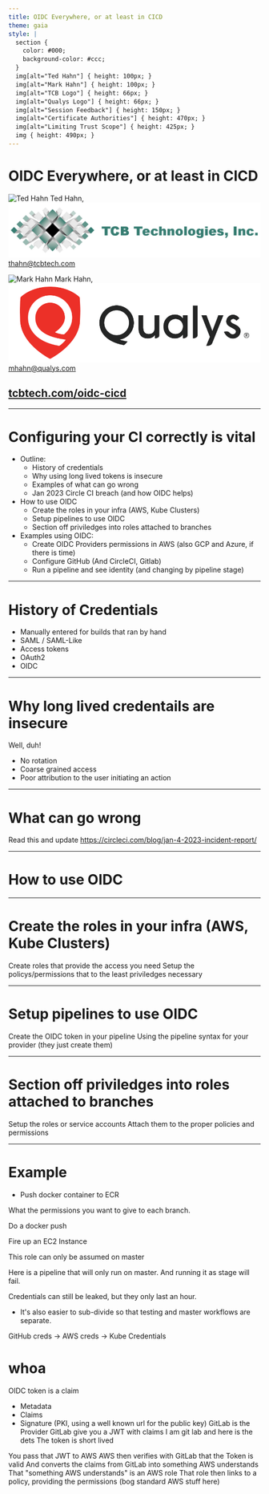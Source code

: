 ```yaml
---
title: OIDC Everywhere, or at least in CICD
theme: gaia
style: |
  section {
    color: #000;
    background-color: #ccc;
  }
  img[alt="Ted Hahn"] { height: 100px; }
  img[alt="Mark Hahn"] { height: 100px; }
  img[alt="TCB Logo"] { height: 66px; }
  img[alt="Qualys Logo"] { height: 66px; }
  img[alt="Session Feedback"] { height: 150px; }
  img[alt="Certificate Authorities"] { height: 470px; }
  img[alt="Limiting Trust Scope"] { height: 425px; }
  img { height: 490px; }
---
```

# OIDC Everywhere, or at least in CICD

<!-- https://www.usenix.org/conference/srecon24americas/presentation/hahn -->

![Ted Hahn](https://www.tcbtech.com/wp-content/uploads/2020/11/ted.jpg) Ted Hahn, ![TCB Logo](images/TCB_Logo_Full.png)
thahn@tcbtech.com

<!-- Ted Hahn is an SRE for hire working on planet-scale distributed systems. His clients include Epic Games and startups in Seattle and New York. -->

![Mark Hahn](https://www.tcbtech.com/wp-content/uploads/2020/11/mark.jpg) Mark Hahn, ![Qualys Logo](images/Qualys_Logo_Full.png)
mhahn@qualys.com

<!-- Mark Hahn is a Security Solutions Architect for Cloud and Containers at Qualys. He works on securing cloud native environments for the most demanding customers worldwide. -->

## [tcbtech.com/oidc-cicd](https://tcbtech.com/oidc-cicd)

<!-- Project repo: https://github.com/tcbtechnologies/odic-cicd/ -->

<!-- We are father son team that put this idea and demonstration together. -->

---
# Configuring your CI correctly is vital 

- Outline:
  - History of credentials
  - Why using long lived tokens is insecure
  - Examples of what can go wrong
  - Jan 2023 Circle CI breach (and how OIDC helps)
- How to use OIDC
  - Create the roles in your infra (AWS, Kube Clusters)
  - Setup pipelines to use OIDC
  - Section off priviledges into roles attached to branches
- Examples using OIDC:
  - Create OIDC Providers permissions in AWS (also GCP and Azure, if there is time)
  - Configure GitHub (And CircleCI, Gitlab)
  - Run a pipeline and see identity (and changing by pipeline stage)

---
# History of Credentials

- Manually entered for builds that ran by hand
- SAML / SAML-Like
- Access tokens
- OAuth2
- OIDC

---
# Why long lived credentails are insecure

Well, duh!
- No rotation
- Coarse grained access
- Poor attribution to the user initiating an action

---
# What can go wrong

Read this and update
https://circleci.com/blog/jan-4-2023-incident-report/

---
# How to use OIDC

---
# Create the roles in your infra (AWS, Kube Clusters)
Create roles that provide the access you need
Setup the policys/permissions that to the least priviledges necessary

---
# Setup pipelines to use OIDC

Create the OIDC token in your pipeline
Using the pipeline syntax for your provider 
(they just create them)

---
# Section off priviledges into roles attached to branches

Setup the roles or service accounts 
Attach them to the proper policies and permissions

---
# Example

- Push docker container to ECR




What the permissions you want to give to each branch.

Do a docker push

Fire up an EC2 Instance

This role can only be assumed on master

Here is a pipeline that will only run on master. 
And running it as stage will fail. 

Credentials can still be leaked, but they only last an hour.
- It's also easier to sub-divide so that testing and master workflows are separate.


GitHub creds -> AWS creds -> Kube Credentials



# whoa

OIDC token is a claim
 - Metadata
 - Claims
 - Signature (PKI, using a well known url for the public key)
GitLab is the Provider
GitLab give you a JWT with claims
    I am git lab and here is the dets
	The token is short lived

You pass that JWT to AWS
AWS then verifies with GitLab that the Token is valid
And converts the claims from GitLab into something AWS understands
That "something AWS understands" is an AWS role
That role then links to a policy, providing the permissions (bog standard AWS stuff here)




